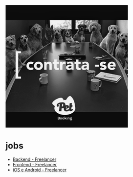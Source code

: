 <img src="https://github.com/PetBookingBrasil/jobs/blob/master/contratase.png" height="400" width="400" alt="Pet Booking Contrata!" />

# jobs

* [Backend - Freelancer](/backend.md)
* [Frontend - Freelancer](/frontend.md)
* [iOS e Android - Freelancer](/ios_android.md)